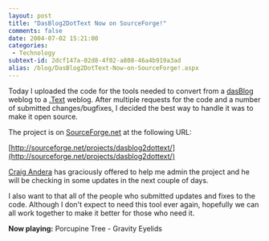 ```yaml
---
layout: post
title: "DasBlog2DotText Now on SourceForge!"
comments: false
date: 2004-07-02 15:21:00
categories:
 - Technology
subtext-id: 2dcf147a-02d8-4f02-a808-46a4b919a3ad
alias: /blog/DasBlog2DotText-Now-on-SourceForge!.aspx
---
```



Today I uploaded the code for the tools needed to convert from a [dasBlog](http://www.dasblog.net/) weblog to a [.Text](http://workspaces.gotdotnet.com/dottext) weblog. After multiple requests for the code and a number of submitted changes/bugfixes, I decided the best way to handle it was to make it open source.

The project is on [SourceForge.net](http://sourceforge.net/) at the following URL:

[http://sourceforge.net/projects/dasblog2dottext/](http://sourceforge.net/projects/dasblog2dottext/)

[Craig Andera](http://www.pluralsight.com/craig/default.aspx) has graciously offered to help me admin the project and he will be checking in some updates in the next couple of days.

I also want to that all of the people who submitted updates and fixes to the code. Although I don't expect to need this tool ever again, hopefully we can all work together to make it better for those who need it.

**Now playing:** Porcupine Tree - Gravity Eyelids
